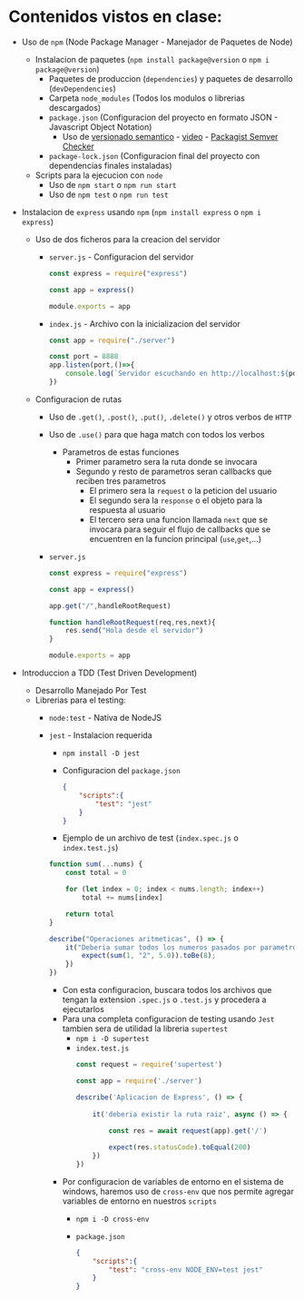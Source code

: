# Contenidos vistos en clase:

* Uso de `npm` (Node Package Manager - Manejador de Paquetes de Node)
    * Instalacion de paquetes (`npm install package@version` o `npm i package@version`)
        * Paquetes de produccion (`dependencies`) y paquetes de desarrollo (`devDependencies`)
        * Carpeta `node_modules` (Todos los modulos o librerias descargados)
        * `package.json` (Configuracion del proyecto en formato JSON - Javascript Object Notation)
            * Uso de [versionado semantico](https://fperez217.medium.com/qu%C3%A9-es-versionamiento-sem%C3%A1ntico-bf495b9eb028) - [video](https://www.youtube.com/watch?v=hwlOuZvaDIA) - [Packagist Semver Checker](https://semver.madewithlove.com/?package=madewithlove%2Fhtaccess-cli&constraint=dev-main&stability=stable)
        * `package-lock.json` (Configuracion final del proyecto con dependencias finales instaladas)
    * Scripts para la ejecucion con `node`
        * Uso de `npm start` o `npm run start`
        * Uso de `npm test` o `npm run test`
* Instalacion de `express` usando `npm` (`npm install express` o `npm i express`)
    * Uso de dos ficheros para la creacion del servidor
        * `server.js` - Configuracion del servidor

            ```javascript
            const express = require("express")

            const app = express()

            module.exports = app
            ```

        * `index.js` - Archivo con la inicializacion del servidor

            ```javascript
            const app = require("./server")

            const port = 8888
            app.listen(port,()=>{
                console.log(`Servidor escuchando en http://localhost:${port}`)
            })
            ```

    * Configuracion de rutas
        * Uso de `.get()`, `.post()`, `.put()`, `.delete()` y otros verbos de `HTTP`
        * Uso de `.use()` para que haga match con todos los verbos
            * Parametros de estas funciones
                * Primer parametro sera la ruta donde se invocara
                * Segundo y resto de parametros seran callbacks que reciben tres parametros
                    * El primero sera la `request` o la peticion del usuario
                    * El segundo sera la `response` o el objeto para la respuesta al usuario
                    * El tercero sera una funcion llamada `next` que se invocara para seguir el flujo de callbacks que se encuentren en la funcion principal (`use`,`get`,...)

        * `server.js`
            
            ```javascript
            const express = require("express")

            const app = express()

            app.get("/",handleRootRequest)

            function handleRootRequest(req,res,next){
                res.send("Hola desde el servidor")
            }

            module.exports = app
            ```

* Introduccion a TDD (Test Driven Development)
    * Desarrollo Manejado Por Test 
    * Librerias para el testing:
        * `node:test` - Nativa de NodeJS
        * `jest` - Instalacion requerida
            * `npm install -D jest` 
            * Configuracion del `package.json`
                
                ```json
                {
                    "scripts":{
                        "test": "jest"
                    }
                }
                ```
            * Ejemplo de un archivo de test (`index.spec.js` o `index.test.js`)
            
            ```javascript
            function sum(...nums) {
                const total = 0

                for (let index = 0; index < nums.length; index++)
                    total += nums[index]

                return total
            }

            describe("Operaciones aritmeticas", () => {
                it("Deberia sumar todos los numeros pasados por parametro", () => {
                    expect(sum(1, "2", 5.0)).toBe(8);
                })
            })
            ```

            * Con esta configuracion, buscara todos los archivos que tengan
                la extension `.spec.js` o `.test.js` y procedera a ejecutarlos
            * Para una completa configuracion de testing usando `Jest` tambien sera de utilidad
            la libreria `supertest`
                * `npm i -D supertest`
                * `index.test.js`
                    ```javascript
                    const request = require('supertest')
                    
                    const app = require('./server')
                    
                    describe('Aplicacion de Express', () => {
                        
                        it('deberia existir la ruta raiz', async () => {
                            
                            const res = await request(app).get('/')

                            expect(res.statusCode).toEqual(200)
                        })
                    })
                    ```
            * Por configuracion de variables de entorno en el sistema de windows, haremos uso de
            `cross-env` que nos permite agregar variables de entorno en nuestros `scripts`
                * `npm i -D cross-env`
                * `package.json`

                    ```json
                    {
                        "scripts":{
                            "test": "cross-env NODE_ENV=test jest"
                        }
                    }
                    ```